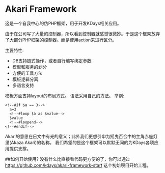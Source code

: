 Akari Framework
===============

这是一个自我中心的伪PHP框架，用于开发KDays相关应用。

由于在公司写了大量的控制器，所以看到控制器就感觉很微妙。于是这个框架放弃了大部分PHP框架的控制器。而是使用action来进行区分。

主要特性:

- DB支持链式操作，或者自行编写绑定参数
- 模型和服务的划分
- 方便的工具方法
- 模板逻辑分离
- 多语言支持

模板方面支持layout的布局方式。 语法采用自己的方法。 举例:

	<!--#if $a == 3-->
	  a=3
	  <!--#loop $b as $value-->
	  $value
	  <!--#loopend-->
	<!--#endif-->


Akari的意思在日文中有光的意义；此外我们更想引申为摇曳百合中的主角赤座灯里(Akaza Akari)的名称。
我们希望的是这个框架可以默默无闻的为KDays各项应用提供支撑。


##如何开始使用?
没有什么比直接看代码更方便的了，你可以通过 https://github.com/kdays/akari-framework-start 这个初始项目开始工程。
